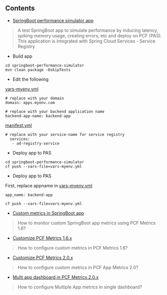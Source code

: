 ## Contents

* [SpringBoot performance simulator app](/blob/with-spring-cloud-services/springboot-app-simulator-doc.md)
> A test SpringBoot app to simulate performance by inducing latency, spiking memory usage, creating errors, etc and deploy on PCF (PAS).
This application is integrated with Spring Cloud Services - Service Registry

* Build app

```
cd springboot-performance-simulator
mvn clean package -DskipTests
```

* Edit the following

[vars-myenv.yml](vars-myenv.yml)

```
# replace with your domain
domain: apps.myenv.com

# replace with your backend application name
backend-app-name: backend-app
```


[manifest.yml](manifest.yml)

```
# replace with your service-name for service registry
  services:
   - ad-registry-service
```


* Deploy app to PAS

```
cd springboot-performance-simulator
cf push --vars-file=vars-myenv.yml
```


* Deploy app to PAS

First, replace appname in [vars-myenv.yml](vars-myenv.yml)

```
app_name: backend-app
```

```
cf push --vars-file=vars-myenv.yml
```


* [Custom metrics in SpringBoot app](pas-metrics/README.md)
> How to monitor custom SpringBoot app metrics using PCF Metrics 1.6?

* [Customize PCF Metrics 1.6.x](pas-metrics/customize-pcf-metrics-1-6.md)
> How to configure custom metrics in PCF Metrics 1.6?

* [Customize PCF Metrics 2.0.x](pas-metrics/customize-pcf-metrics-2-0.md)
> How to configure custom metrics in PCF App Metrics 2.0?

* [Multi app dashboard in PCF Metrics 2.0.x](pas-metrics/customize-pcf-metrics-2-0.md#how-to-configure-multiple-app-metrics-in-single-dashboard)
> How to configure Multiple App metrics in single dashboard?
